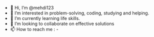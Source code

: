 - 👋 Hi, I’m @mehdi123
- 👀 I’m interested in problem-solving, coding, studying and helping.
- 🌱 I’m currently learning life skills.
- 💞️ I’m looking to collaborate on effective solutions
- 📫 How to reach me : -

<!---
mehdi123/mehdi123 is a ✨ special ✨ repository because its `README.md` (this file) appears on your GitHub profile.
You can click the Preview link to take a look at your changes.
--->
